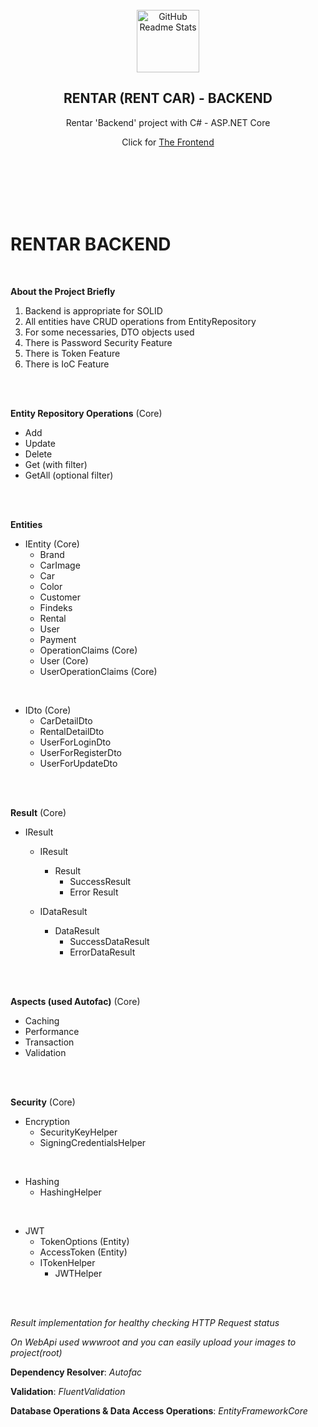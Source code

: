 <br>
<br>
<br>
 
<p align="center">
 <img width="100px" src="https://www.seekpng.com/png/full/419-4199738_final-product-image-isometric-car-illustration-png.png" align="center" alt="GitHub Readme Stats" />
 <h2 align="center">RENTAR (RENT CAR) - BACKEND</h2>

 <p align="center">Rentar 'Backend' project with C# - ASP.NET Core</p>
 <p align="center">Click for <a href="https://github.com/sezRR/rent-a-car-front-end">The Frontend</a></p>
</p>



<br>
<br>
<br>
<br>
<br>



# RENTAR BACKEND

<br>

**About the Project Briefly**
1. Backend is appropriate for SOLID 
2. All entities have CRUD operations from EntityRepository 
3. For some necessaries, DTO objects used
4. There is Password Security Feature
5. There is Token Feature
6. There is IoC Feature

<br><br>

**Entity Repository Operations** (Core)
- Add
- Update
- Delete
- Get (with filter)
- GetAll (optional filter)

<br><br>

**Entities**
- IEntity (Core)
  - Brand
  - CarImage
  - Car
  - Color
  - Customer
  - Findeks
  - Rental
  - User
  - Payment
  - OperationClaims (Core)
  - User (Core)
  - UserOperationClaims (Core)
  
 <br>
 
- IDto (Core)
  - CarDetailDto
  - RentalDetailDto
  - UserForLoginDto
  - UserForRegisterDto
  - UserForUpdateDto

<br><br>

**Result** (Core)
- IResult
  - IResult
    - Result
      - SuccessResult
      - Error Result
    
  - IDataResult
    - DataResult
      - SuccessDataResult
      - ErrorDataResult
      
<br><br>

**Aspects (used Autofac)** (Core)
- Caching
- Performance
- Transaction
- Validation

<br><br>

**Security** (Core)
- Encryption
  - SecurityKeyHelper
  - SigningCredentialsHelper

<br>

- Hashing
  - HashingHelper

<br>

- JWT
  - TokenOptions (Entity)
  - AccessToken (Entity)
  - ITokenHelper
    - JWTHelper

<br><br>

_Result implementation for healthy checking HTTP Request status_

_On WebApi used wwwroot and you can easily upload your images to project(root)_

**Dependency Resolver**: _Autofac_

**Validation**: _FluentValidation_

**Database Operations & Data Access Operations**: _EntityFrameworkCore_
